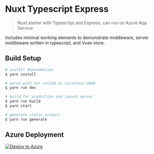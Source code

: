 # Nuxt Typescript Express

> Nuxt starter with Typescript and Express, can run on Azure App Service

Includes minimal working elements to demonstrate middleware, server middleware written in typescript, and Vuex store.

## Build Setup

```bash
# install dependencies
$ yarn install

# serve with hot reload at localhost:3000
$ yarn run dev

# build for production and launch server
$ yarn run build
$ yarn start

# generate static project
$ yarn run generate
```

## Azure Deployment

[![Deploy to Azure](https://azuredeploy.net/deploybutton.png)](https://azuredeploy.net/)
